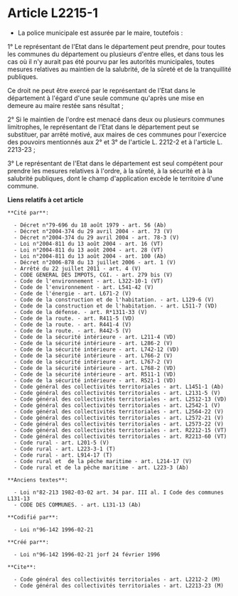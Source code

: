 # Article L2215-1

- La police municipale est assurée par le maire, toutefois :

1° Le représentant de l'Etat dans le département peut prendre, pour toutes les communes du département ou plusieurs d'entre
elles, et dans tous les cas où il n'y aurait pas été pourvu par les autorités municipales, toutes mesures relatives au
maintien de la salubrité, de la sûreté et de la tranquillité publiques.

Ce droit ne peut être exercé par le représentant de l'Etat dans le département à l'égard d'une seule commune qu'après une
mise en demeure au maire restée sans résultat ;

2° Si le maintien de l'ordre est menacé dans deux ou plusieurs communes limitrophes, le représentant de l'Etat dans le
département peut se substituer, par arrêté motivé, aux maires de ces communes pour l'exercice des pouvoirs mentionnés aux 2°
et 3° de l'article L. 2212-2 et à l'article L. 2213-23 ;

3° Le représentant de l'Etat dans le département est seul compétent pour prendre les mesures relatives à l'ordre, à la
sûreté, à la sécurité et à la salubrité publiques, dont le champ d'application excède le territoire d'une commune.

**Liens relatifs à cet article**

	**Cité par**:

	  - Décret n°79-696 du 18 août 1979 - art. 56 (Ab)
	  - Décret n°2004-374 du 29 avril 2004 - art. 73 (V)
	  - Décret n°2004-374 du 29 avril 2004 - art. 78-3 (V)
	  - Loi n°2004-811 du 13 août 2004 - art. 16 (VT)
	  - Loi n°2004-811 du 13 août 2004 - art. 28 (VT)
	  - Loi n°2004-811 du 13 août 2004 - art. 100 (Ab)
	  - Décret n°2006-878 du 13 juillet 2006 - art. 1 (V)
	  - Arrêté du 22 juillet 2011 - art. 4 (V)
	  - CODE GENERAL DES IMPOTS, CGI. - art. 279 bis (V)
	  - Code de l'environnement - art. L322-10-1 (VT)
	  - Code de l'environnement - art. L541-42 (V)
	  - Code de l'énergie - art. L671-2 (V)
	  - Code de la construction et de l'habitation. - art. L129-6 (V)
	  - Code de la construction et de l'habitation. - art. L511-7 (VD)
	  - Code de la défense. - art. R*1311-33 (V)
	  - Code de la route. - art. R411-5 (VD)
	  - Code de la route. - art. R441-4 (V)
	  - Code de la route. - art. R442-5 (V)
	  - Code de la sécurité intérieure - art. L211-4 (VD)
	  - Code de la sécurité intérieure - art. L286-2 (V)
	  - Code de la sécurité intérieure - art. L742-12 (VD)
	  - Code de la sécurité intérieure - art. L766-2 (V)
	  - Code de la sécurité intérieure - art. L767-2 (V)
	  - Code de la sécurité intérieure - art. L768-2 (VD)
	  - Code de la sécurité intérieure - art. R511-1 (VD)
	  - Code de la sécurité intérieure - art. R521-1 (VD)
	  - Code général des collectivités territoriales - art. L1451-1 (Ab)
	  - Code général des collectivités territoriales - art. L2131-5 (V)
	  - Code général des collectivités territoriales - art. L2512-13 (VD)
	  - Code général des collectivités territoriales - art. L2542-1 (V)
	  - Code général des collectivités territoriales - art. L2564-22 (V)
	  - Code général des collectivités territoriales - art. L2572-21 (V)
	  - Code général des collectivités territoriales - art. L2573-22 (V)
	  - Code général des collectivités territoriales - art. R2212-15 (VT)
	  - Code général des collectivités territoriales - art. R2213-60 (VT)
	  - Code rural - art. L201-5 (V)
	  - Code rural - art. L223-3-1 (T)
	  - Code rural - art. L914-17 (T)
	  - Code rural et  de la pêche maritime - art. L214-17 (V)
	  - Code rural et de la pêche maritime - art. L223-3 (Ab)

	**Anciens textes**:

	  - Loi n°82-213 1982-03-02 art. 34 par. III al. I Code des communes L131-13
	  - CODE DES COMMUNES. - art. L131-13 (Ab)

	**Codifié par**:

	  - Loi n°96-142 1996-02-21

	**Créé par**:

	  - Loi n°96-142 1996-02-21 jorf 24 février 1996

	**Cite**:

	  - Code général des collectivités territoriales - art. L2212-2 (M)
	  - Code général des collectivités territoriales - art. L2213-23 (M)

